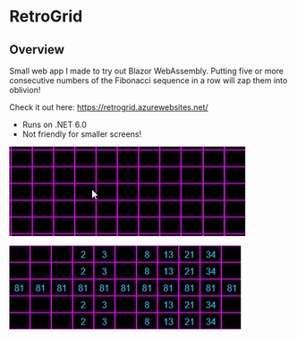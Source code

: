 RetroGrid
=========

## Overview 
Small web app I made to try out Blazor WebAssembly. Putting five or more consecutive numbers of the Fibonacci sequence in a row will zap them into oblivion!

Check it out here: https://retrogrid.azurewebsites.net/

* Runs on .NET 6.0
* Not friendly for smaller screens!  

![Five in a row](/5-in-a-row.gif)  

![Nine in a row](/9-in-a-row.gif)
